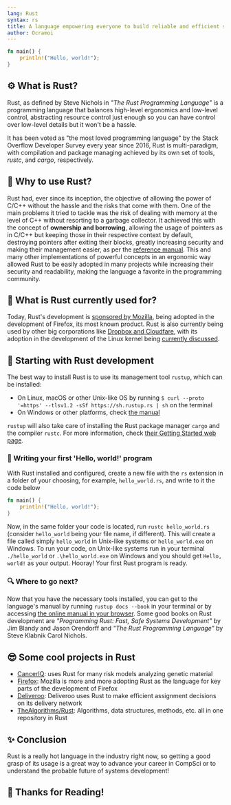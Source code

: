 ```yaml
---
lang: Rust
syntax: rs
title: A language empowering everyone to build reliable and efficient software.
author: Ocramoi
---
```


```rust
fn main() {
    println!("Hello, world!");
}
```

## ⚙️ What is Rust?
 
Rust, as defined by Steve Nichols in _"The Rust Programming Language"_ is a programming language that balances high-level ergonomics and low-level control, abstracting resource control just enough so you can have control over low-level details but it won't be a hassle.

It has been voted as "the most loved programming language" by the Stack Overflow Developer Survey every year since 2016, Rust is multi-paradigm, with compilation and package managing achieved by its own set of tools, _rustc_, and _cargo_, respectively.
 
## 🤔 Why to use Rust?

Rust had, ever since its inception, the objective of allowing the power of C/C++ without the hassle and the risks that come with them. One of the main problems it tried to tackle was the risk of dealing with memory at the level of C++ without resorting to a garbage collector. It achieved this with the concept of **ownership and borrowing**, allowing the usage of pointers as in C/C++ but keeping those in their respective context by default, destroying pointers after exiting their blocks, greatly increasing security and making their management easier, as per the [reference manual](https://doc.rust-lang.org/book/ch04-00-understanding-ownership.html). This and many other implementations of powerful concepts in an ergonomic way allowed Rust to be easily adopted in many projects while increasing their security and readability, making the language a favorite in the programming community.

## 🧐 What is Rust currently used for?

Today, Rust's development is [sponsored by Mozilla](https://research.mozilla.org/rust/), being adopted in the development of Firefox, its most known product. Rust is also currently being used by other big corporations like [Dropbox and Cloudfare](https://www.rust-lang.org/), with its adoption in the development of the Linux kernel being [currently discussed](https://www.zdnet.com/article/rust-in-the-linux-kernel-why-it-matters-and-whats-happening-next/).

## 🏁 Starting with Rust development

The best way to install Rust is to use its management tool `rustup`, which can be installed:

- On Linux, macOS or other Unix-like OS by running `$ curl --proto '=https' --tlsv1.2 -sSf https://sh.rustup.rs | sh` on the terminal
- On Windows or other platforms, check [the manual](https://forge.rust-lang.org/infra/other-installation-methods.html)

`rustup` will also take care of installing the Rust package manager `cargo` and the compiler `rustc`. For more information, check [their Getting Started web page](https://www.rust-lang.org/learn/get-started).
 
### 👋 Writing your first 'Hello, world!' program

With Rust installed and configured, create a new file with the `rs` extension in a folder of your choosing, for example, `hello_world.rs`, and write to it the code below
```rust
fn main() {
    println!("Hello, world!");
}
```

Now, in the same folder your code is located, run `rustc hello_world.rs` (consider `hello_world` being your file name, if different). This will create a file called simply `hello_world` in Unix-like systems or `hello_world.exe` on Windows. To run your code, on Unix-like systems run in your terminal `./hello_world` or `.\hello_world.exe` on Windows and you should get `Hello, world!` as your output. Hooray! Your first Rust program is ready.

### 🔍 Where to go next?

Now that you have the necessary tools installed, you can get to the language's manual by running `rustup docs --book` in your terminal or by accessing [the online manual in your browser](https://doc.rust-lang.org/book/). Some good books on Rust development are _"Programming Rust: Fast, Safe Systems Development"_ by Jim Blandy and Jason Orendorff and _"The Rust Programming Language"_ by Steve Klabnik Carol Nichols.

## 😎 Some cool projects in Rust

- [CancerIQ](http://www.canceriq.com): uses Rust for many risk models analyzing genetic material
- [Firefox](https://research.mozilla.org/rust): Mozilla is more and more adopting Rust as the language for key parts of the development of Firefox
- [Deliveroo](https://deliveroo.co.uk): Deliveroo uses Rust to make efficient assignment decisions on its delivery network
- [TheAlgorithms/Rust](https://github.com/TheAlgorithms/Rust): Algorithms, data structures, methods, etc. all in one repository in Rust

## ✨ Conclusion 

Rust is a really hot language in the industry right now, so getting a good grasp of its usage is a great way to advance your career in CompSci or to understand the probable future of systems development!

## 🤗 Thanks for Reading!
